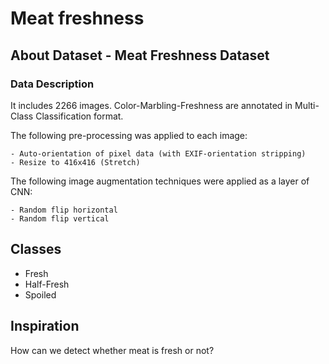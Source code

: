 # Meat freshness

## About Dataset - Meat Freshness Dataset
### Data Description
It includes 2266 images.
Color-Marbling-Freshness are annotated in Multi-Class Classification format.

The following pre-processing was applied to each image:

    - Auto-orientation of pixel data (with EXIF-orientation stripping)
    - Resize to 416x416 (Stretch)

The following image augmentation techniques were applied as a layer of CNN:

    - Random flip horizontal
    - Random flip vertical
    
## Classes
  - Fresh
  - Half-Fresh 
  - Spoiled

## Inspiration
  How can we detect whether meat is fresh or not?
